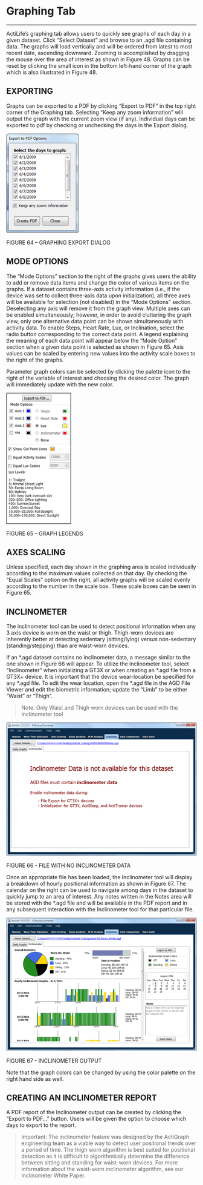 # Graphing Tab #

----------

ActiLife’s graphing tab allows users to quickly see graphs of each day in a given dataset.  Click “Select Dataset” and browse to an .agd file containing data.  The graphs will load vertically and will be ordered from latest to most recent date, ascending downward.  Zooming is accomplished by dragging the mouse over the area of interest as shown in Figure 48.  Graphs can be reset by clicking the small icon in the bottom left-hand corner of the graph which is also illustrated in Figure 48.

## EXPORTING ##

Graphs can be exported to a PDF by clicking “Export to PDF” in the top right corner of the Graphing tab.  Selecting “Keep any zoom information” will output the graph with the current zoom view (if any).  Individual days can be exported to pdf by checking or unchecking the days in the Export dialog.

![](/assets/img/GraphingExport.png)
 
FIGURE 64 – GRAPHING EXPORT DIALOG

## MODE OPTIONS ##

The “Mode Options” section to the right of the graphs gives users the ability to add or remove data items and change the color of various items on the graphs.  If a dataset contains three-axis activity information (i.e., if the device was set to collect three-axis data upon initialization), all three axes will be available for selection (not disabled) in the “Mode Options” section.  Deselecting any axis will remove it from the graph view.  Multiple axes can be enabled simultaneously; however, in order to avoid cluttering the graph view, only one alternative data point can be shown simultaneously with activity data.  To enable Steps, Heart Rate, Lux, or Inclination, select the radio button corresponding to the correct data point.  A legend explaining the meaning of each data point will appear below the “Mode Option” section when a given data point is selected as shown in Figure 65.  Axis values can be scaled by entering new values into the activity scale boxes to the right of the graphs.

Parameter graph colors can be selected by clicking the palette icon to the right of the variable of interest and choosing the desired color.  The graph will immediately update with the new color.

![](/assets/img/GraphingLegend.png)

FIGURE 65 – GRAPH LEGENDS

## AXES SCALING ##

Unless specified, each day shown in the graphing area is scaled individually according to the maximum values collected on that day.  By checking the “Equal Scales” option on the right, all activity graphs will be scaled evenly according to the number in the scale box.  These scale boxes can be seen in Figure 65.

## INCLINOMETER ##

The inclinometer tool can be used to detect positional information when any 3 axis device is worn on the waist or thigh.  Thigh-worn devices are inherently better at detecting sedentary (sitting/lying) versus non-sedentary (standing/stepping) than are waist-worn devices.

If an *.agd dataset contains no inclinometer data, a message similar to the one shown in Figure 66 will appear.  To utilize the inclinometer tool, select “Inclinometer” when initializing a GT3X or when creating an *.agd file from a GT3X+ device.  It is important that the device wear-location be specified for any *.agd file.  To edit the wear location, open the *.agd file in the AGD File Viewer and edit the biometric information; update the “Limb” to be either “Waist” or “Thigh”.

> Note: Only Waist and Thigh worn devices can be used with the Inclinometer tool

![](/assets/img/GraphingNoInclinometer.png)
 
FIGURE 66 - FILE WITH NO INCLINOMETER DATA

Once an appropriate file has been loaded, the Inclinometer tool will display a breakdown of hourly positional information as shown in Figure 67.  The calendar on the right can be used to navigate among days in the dataset to quickly jump to an area of interest.  Any notes written in the Notes area will be stored with the *.agd file and will be available in the PDF report and in any subsequent interaction with the Inclinometer tool for that particular file.

![](/assets/img/GraphingInclinometer.png)

FIGURE 67 - INCLINOMETER OUTPUT

Note that the graph colors can be changed by using the color palette on the right hand side as well.

## CREATING AN INCLINOMETER REPORT ##

A PDF report of the Inclinometer output can be created by clicking the “Export to PDF…” button.  Users will be given the option to choose which days to export to the report.

> Important: The inclinometer feature was designed by the ActiGraph engineering team as a viable way to detect user positional trends over a period of time.  The thigh worn algorithm is best suited for positional detection as it is difficult to algorithmically determine the difference between sitting and standing for waist-worn devices.  For more information about the waist-worn inclinometer algorithm, see our Inclinometer White Paper.
